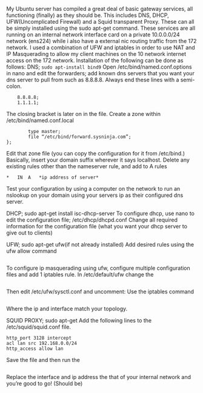 My Ubuntu server has compiled a great deal of basic gateway services, all functioning (finally) as they should be. 
This includes DNS, DHCP, UFW(Uncomplicated Firewall) and a Squid transparent Proxy. These can all be simply installed using the 
sudo apt-get command. These services are all running on an internal network interface card on a private 10.0.0.0/24 network (ens224) 
while i also have a external nic routing traffic from the 172 network. I used a combination of UFW and iptables in order to use NAT 
and IP Masquerading to allow my client machines on the 10 network internet access on the 172 network.
Installation of the following can be done as follows:
DNS; 
```sudo apt-install bind9```
Open /etc/bind/named.conf.options in nano and edit the forwarders; add known dns servers that you want your dns server to pull from 
such as 8.8.8.8. Always end these lines with a semi-colon.
```Forwarders {
	8.8.8.8;
	1.1.1.1;
```

The closing bracket is later on in the file.
Create a zone within /etc/bind/named.conf.local
```zone “sysninja.” {
		type master;
		file “/etc/bind/forward.sysninja.com”;
};
```
Edit that zone file (you can copy the configuration for it from /etc/bind.)
Basically, insert your domain suffix wherever it says localhost.
Delete any existing rules other than the nameserver rule, and add to A rules

```@	IN	A	*ip address of server*
*	IN	A	*ip address of server* 
```

Test your configuration by using a computer on the network to run an nslookup on your domain using your servers ip as their 
configured dns server.

DHCP; sudo apt-get install isc-dhcp-server
To configure dhcp, use nano to edit the configuration file; /etc/dhcp/dhcpd.conf
Change all required information for the configuration file (what you want your dhcp server to give out to clients)

UFW; sudo apt-get ufw(if not already installed)
Add desired rules using the ufw allow command 

```sudo ufw allow bind 9/port number {67}
```
To configure ip masquerading using ufw, configure multiple configuration files and add 1 iptables rule.
In /etc/default/ufw change the 

```DEFAULT_FORWARD_POLICY to “ACCEPT”:
```

Then edit /etc/ufw/sysctl.conf and uncomment:
Use the iptables command 

```iptables -t nat -A POSTROUTING -s 192.168.0.0/16 -o ppp0 -j MASQUERADE
```
Where the ip and interface match your topology.

SQUID PROXY; sudo apt-get 
Add the following lines to the /etc/squid/squid.conf file.

```http_port 3129
http_port 3128 intercept
acl lan src 192.168.0.0/24
http_access allow lan
```
Save the file and then run the 

```sudo iptables -t nat -A PREROUTING -i enx0050b617c34f -p tcp -m tcp --dport 80 -j DNAT --to-destination 192.168.0.1:3128
```
Replace the interface and ip address the that of your internal network and you’re good to go! (Should be)






